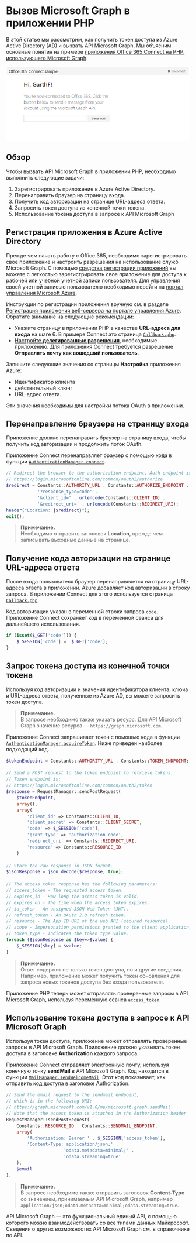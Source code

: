 ﻿# Вызов Microsoft Graph в приложении PHP 

В этой статье мы рассмотрим, как получить токен доступа из Azure Active Directory (AD) и вызвать API Microsoft Graph. Мы объясним основные понятия на примере [приложения Office 365 Connect на PHP, использующего Microsoft Graph](https://github.com/microsoftgraph/php-connect-rest-sample).

![Снимок экрана с примером приложения на PHP, подключающегося к Office 365](./images/web-screenshot.png)

## Обзор

Чтобы вызвать API Microsoft Graph в приложении PHP, необходимо выполнить следующие задачи:

1. Зарегистрировать приложение в Azure Active Directory.
2. Перенаправить браузер на страницу входа.
3. Получить код авторизации на странице URL-адреса ответа.
4. Запросить токен доступа из конечной точки токена.
5. Использование токена доступа в запросе к API Microsoft Graph

<!--<a name="register"/>-->
## Регистрация приложения в Azure Active Directory

Прежде чем начать работу с Office 365, необходимо зарегистрировать свое приложение и настроить разрешения на использование служб Microsoft Graph. С помощью [средства регистрации приложений](https://dev.office.com/app-registration) вы можете с легкостью зарегистрировать свое приложение для доступа к рабочей или учебной учетной записи пользователя. 
Для управления своей учетной записью пользователю необходимо перейти на [портал управления Microsoft Azure](https://manage.windowsazure.com).

Инструкции по регистрации приложения вручную см. в разделе [Регистрация приложения веб-сервера на портале управления Azure](https://msdn.microsoft.com/en-us/office/office365/HowTo/add-common-consent-manually#bk_RegisterServerApp). Обратите внимание на следующие рекомендации:

* Укажите страницу в приложении PHP в качестве **URL-адреса для входа** на шаге 6. В примере Connect это страница [`Callback.php`](https://github.com/microsoftgraph/php-connect-rest-sample/blob/master/app/callback.php).
* [Настройте **делегированные разрешения**](https://github.com/microsoftgraph/php-connect-rest-sample/wiki/Grant-permissions-to-the-Connect-application-in-Azure), необходимые приложению. Для приложения Connect требуется разрешение **Отправлять почту как вошедший пользователь**.

Запишите следующие значения со страницы **Настройка** приложения Azure:

* Идентификатор клиента
* действительный ключ;
* URL-адрес ответа.

Эти значения необходимы для настройки потока OAuth в приложении.

<!--<a name="redirect"/>-->
## Перенаправление браузера на страницу входа

Приложение должно перенаправить браузер на страницу входа, чтобы получить код авторизации и продолжить поток OAuth.

Приложение Connect перенаправляет браузер с помощью кода в функции [`AuthenticationManager.connect`](https://github.com/microsoftgraph/php-connect-rest-sample/blob/master/src/AuthenticationManager.php#L41).

```php
// Redirect the browser to the authorization endpoint. Auth endpoint is
// https://login.microsoftonline.com/common/oauth2/authorize
$redirect = Constants::AUTHORITY_URL . Constants::AUTHORIZE_ENDPOINT . 
            '?response_type=code' . 
            '&client_id=' . urlencode(Constants::CLIENT_ID) . 
            '&redirect_uri=' . urlencode(Constants::REDIRECT_URI);
header("Location: {$redirect}");
exit();
```

> **Примечание.** <br />
> Необходимо отправить заголовок **Location**, прежде чем записывать выходные данные на странице.

<!--<a name="authcode"/>-->
## Получение кода авторизации на странице URL-адреса ответа

После входа пользователя браузер перенаправляется на страницу URL-адреса ответа в приложении. Azure добавляет код авторизации в строку запроса. В приложении Connect для этого используется страница [`Callback.php`](https://github.com/microsoftgraph/php-connect-rest-sample/blob/master/app/callback.php).

Код авторизации указан в переменной строки запроса `code`. Приложение Connect сохраняет код в переменной сеанса для дальнейшего использования.

```php
if (isset($_GET['code'])) {
    $_SESSION['code'] =  $_GET['code'];
}
```

<!--<a name="accesstoken"/>-->
## Запрос токена доступа из конечной точки токена

Используя код авторизации и значения идентификатора клиента, ключа и URL-адреса ответа, полученные из Azure AD, вы можете запросить токен доступа. 

> **Примечание.** <br />
> В запросе необходимо также указать ресурс. Для API Microsoft Graph значение ресурса — `https://graph.microsoft.com`.

Приложение Connect запрашивает токен с помощью кода в функции [`AuthenticationManager.acquireToken`](https://github.com/microsoftgraph/php-connect-rest-sample/blob/master/src/AuthenticationManager.php#L62). Ниже приведен наиболее подходящий код.

```php
$tokenEndpoint = Constants::AUTHORITY_URL . Constants::TOKEN_ENDPOINT;

// Send a POST request to the token endpoint to retrieve tokens.
// Token endpoint is:
// https://login.microsoftonline.com/common/oauth2/token
$response = RequestManager::sendPostRequest(
    $tokenEndpoint, 
    array(),
    array(
        'client_id' => Constants::CLIENT_ID,
        'client_secret' => Constants::CLIENT_SECRET,
        'code' => $_SESSION['code'],
        'grant_type' => 'authorization_code',
        'redirect_uri' => Constants::REDIRECT_URI,
        'resource' => Constants::RESOURCE_ID
    )

// Store the raw response in JSON format.
$jsonResponse = json_decode($response, true);

// The access token response has the following parameters:
// access_token - The requested access token.
// expires_in - How long the access token is valid.
// expires_on - The time when the access token expires.
// id_token - An unsigned JSON Web Token (JWT).
// refresh_token - An OAuth 2.0 refresh token.
// resource - The App ID URI of the web API (secured resource).
// scope - Impersonation permissions granted to the client application.
// token_type - Indicates the token type value.
foreach ($jsonResponse as $key=>$value) {
    $_SESSION[$key] = $value;
}
```

> **Примечание.** <br />
> Ответ содержит не только токен доступа, но и другие сведения. Например, приложение может получить токен обновления для запроса новых токенов доступа без входа пользователя.

Приложение PHP теперь может отправлять проверенные запросы в API Microsoft Graph, используя переменную сеанса `access_token`.

<!--<a name="request"/>-->
## Использование токена доступа в запросе к API Microsoft Graph

Используя токен доступа, приложение может отправлять проверенные запросы в API Microsoft Graph. Приложение должно указывать токен доступа в заголовке **Authorization** каждого запроса.

Приложение Connect отправляет электронную почту, используя конечную точку **sendMail** в API Microsoft Graph. Код находится в функции [`MailManager.sendWelcomeMail`](https://github.com/microsoftgraph/php-connect-rest-sample/blob/master/src/MailManager.php#L40). Этот код показывает, как отправить код доступа в заголовке Authorization.

```php
// Send the email request to the sendmail endpoint, 
// which is in the following URI:
// https://graph.microsoft.com/v1.0/me/microsoft.graph.sendMail
// Note that the access token is attached in the Authorization header
RequestManager::sendPostRequest(
    Constants::RESOURCE_ID . Constants::SENDMAIL_ENDPOINT,
    array(
        'Authorization: Bearer ' . $_SESSION['access_token'],
        'Content-Type: application/json;' . 
                      'odata.metadata=minimal;' .
                      'odata.streaming=true'
    ),
    $email
);
```

> **Примечание.** <br />
> В запросе необходимо также отправить заголовок **Content-Type** со значением, принимаемым API Microsoft Graph, например `application/json;odata.metadata=minimal;odata.streaming=true`.

API Microsoft Graph — это функциональный единый API, с помощью которого можно взаимодействовать со все типами данных Майкрософт. Сведения о других возможностях API Microsoft Graph см. в справочнике по API.

<!--## Additional resources

-  [Office 365 PHP Connect sample using Microsoft Graph API](https://github.com/OfficeDev/O365-PHP-Unified-API-Connect)-->
